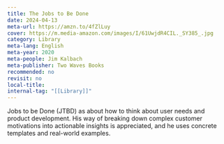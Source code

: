```yaml
---
title: The Jobs to Be Done
date: 2024-04-13
meta-url: https://amzn.to/4fZlLuy
cover: https://m.media-amazon.com/images/I/61UwjdR4CIL._SY385_.jpg
category: Library
meta-lang: English
meta-year: 2020
meta-people: Jim Kalbach
meta-publisher: Two Waves Books
recommended: no
revisit: no
local-title: 
internal-tag: "[[Library]]"
---
```

Jobs to be Done (JTBD) as about how to think about user needs and product development. His way of breaking down complex customer motivations into actionable insights is appreciated, and he uses concrete templates and real-world examples.